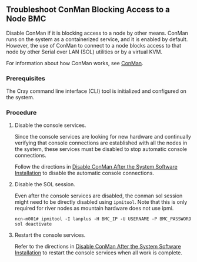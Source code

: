 ## Troubleshoot ConMan Blocking Access to a Node BMC

Disable ConMan if it is blocking access to a node by other means. ConMan runs on the system as a containerized service, and it is enabled by default. However, the use of ConMan to connect to a node blocks access to that node by other Serial over LAN \(SOL\) utilities or by a virtual KVM.

For information about how ConMan works, see [ConMan](/ConMan.md).

### Prerequisites

The Cray command line interface \(CLI\) tool is initialized and configured on the system.

### Procedure

1. Disable the console services.
    
    Since the console services are looking for new hardware and continually verifying that console
    connections are established with all the nodes in the system, these services must be disabled
    to stop automatic console connections.

    Follow the directions in [Disable ConMan After the System Software Installation](Disable_ConMan_After_System_Software_Installation.md) to
    disable the automatic console connections.

2. Disable the SOL session.
    
    Even after the console services are disabled, the conman sol session might need to be directly disabled using `ipmitool`. Note that this is only required for river nodes as mountain hardware
    does not use ipmi.
    
    ```
    ncn-m001# ipmitool -I lanplus -H BMC_IP -U USERNAME -P BMC_PASSWORD sol deactivate
    ```

3. Restart the console services.
    
    Refer to the directions in [Disable ConMan After the System Software Installation](Disable_ConMan_After_System_Software_Installation.md) to restart the console services when all work is complete.

